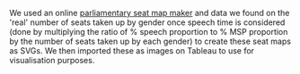 We used an online [parliamentary seat map maker](https://parliamentdiagram.toolforge.org/parlitest.php) and data we found on the 'real' number of seats taken up by gender once speech time is considered (done by multiplying the ratio of % speech proportion to % MSP proportion by the number of seats taken up by each gender) to create these seat maps as SVGs. We then imported these as images on Tableau to use for visualisation purposes.
